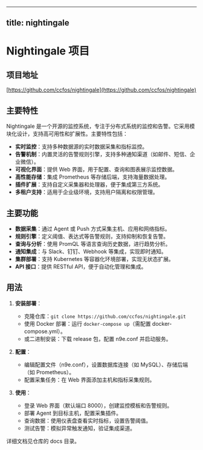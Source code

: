 
---
title: nightingale
---

# Nightingale 项目

## 项目地址
[https://github.com/ccfos/nightingale](https://github.com/ccfos/nightingale)

## 主要特性
Nightingale 是一个开源的监控系统，专注于分布式系统的监控和告警。它采用模块化设计，支持高可用性和扩展性。主要特性包括：
- **实时监控**：支持多种数据源的实时数据采集和指标监控。
- **告警机制**：内置灵活的告警规则引擎，支持多种通知渠道（如邮件、短信、企业微信）。
- **可视化界面**：提供 Web 界面，用于配置、查询和图表展示监控数据。
- **高性能存储**：集成 Prometheus 等存储后端，支持海量数据处理。
- **插件扩展**：支持自定义采集器和处理器，便于集成第三方系统。
- **多租户支持**：适用于企业级环境，支持用户隔离和权限管理。

## 主要功能
- **数据采集**：通过 Agent 或 Push 方式采集主机、应用和网络指标。
- **规则引擎**：定义阈值、表达式等告警规则，支持抑制和恢复告警。
- **查询与分析**：使用 PromQL 等语言查询历史数据，进行趋势分析。
- **通知集成**：与 Slack、钉钉、Webhook 等集成，实现即时通知。
- **集群部署**：支持 Kubernetes 等容器化环境部署，实现无状态扩展。
- **API 接口**：提供 RESTful API，便于自动化管理和集成。

## 用法
1. **安装部署**：
   - 克隆仓库：`git clone https://github.com/ccfos/nightingale.git`
   - 使用 Docker 部署：运行 `docker-compose up`（需配置 docker-compose.yml）。
   - 或二进制安装：下载 release 包，配置 n9e.conf 并启动服务。

2. **配置**：
   - 编辑配置文件（n9e.conf），设置数据库连接（如 MySQL）、存储后端（如 Prometheus）。
   - 配置采集任务：在 Web 界面添加主机和指标采集规则。

3. **使用**：
   - 登录 Web 界面（默认端口 8000），创建监控模板和告警规则。
   - 部署 Agent 到目标主机，配置采集插件。
   - 查询数据：使用仪表盘查看实时指标，设置告警阈值。
   - 测试告警：模拟异常触发通知，验证集成渠道。

详细文档见仓库的 docs 目录。